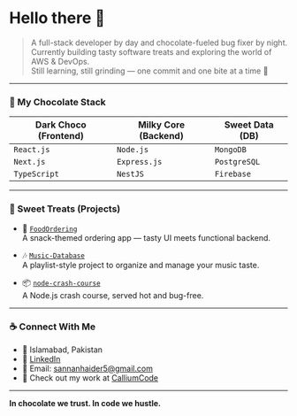 # Hello there 👋

> A full-stack developer by day and chocolate-fueled bug fixer by night.  
> Currently building tasty software treats and exploring the world of AWS & DevOps.  
> Still learning, still grinding — one commit and one bite at a time 🍫

---

### 🍫 My Chocolate Stack

| Dark Choco (Frontend) | Milky Core (Backend) | Sweet Data (DB) |
|------------------------|----------------------|------------------|
| `React.js`             | `Node.js`            | `MongoDB`        |
| `Next.js`              | `Express.js`         | `PostgreSQL`     |
| `TypeScript`           | `NestJS`             | `Firebase`       |

---

### 🍪 Sweet Treats (Projects)

- 🍩 [`FoodOrdering`](https://github.com/KingIIILucifer666/FoodOrdering)  
  A snack-themed ordering app — tasty UI meets functional backend.

- 🎶 [`Music-Database`](https://github.com/KingIIILucifer666/Music-DataBase)  
  A playlist-style project to organize and manage your music taste.

- 📦 [`node-crash-course`](https://github.com/KingIIILucifer666/node-crash-course)  
  A Node.js crash course, served hot and bug-free.

---

### ☕ Connect With Me

- 📍 Islamabad, Pakistan  
- 💼 [LinkedIn](https://pk.linkedin.com/in/sunnan-haider-6a0a38273)  
- 💌 Email: sannanhaider5@gmail.com  
- 🍫 Check out my work at [CalliumCode](https://www.calliumcode.com/)

---

**In chocolate we trust. In code we hustle.**
